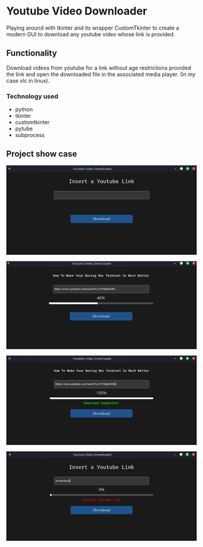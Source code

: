# Youtube Video Downloader

Playing around with tkinter and its wrapper CustomTkinter to create a modern GUI to download any youtube video whose link is provided.

## Functionality

Download videos from youtube for a link without age restrictions provided the link and open the downloaded file
in the associated media player.
(In my case vlc in linux).

### Technology used

* python
* tkinter
* customtkinter
* pytube
* subprocess

## Project show case

![Project initial Look](images/yt_downloader.png "Start up look")

![During Downloading](images/yt_donwloader2.png)

![When Download is Complete](images/yt_downloader3.png)

![Invalid URL](images/yt_downloader4.png)
